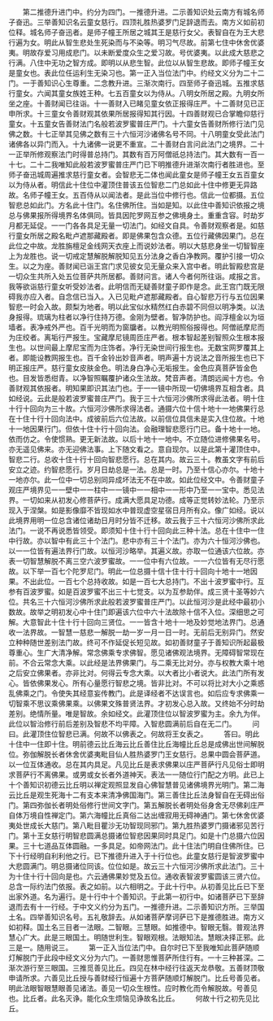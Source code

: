 <!-- { "loadSidebar": true } -->
　　第二推德升进门中。约分为四门。一推德升进。二示善知识处云南方有城名师子奋迅。三举善知识名云童女慈行。四顶礼胜热婆罗门足辞退而去。南方义如前初位释。城名师子奋迅者。是师子幢王所居之城其王是慈行女父。表智自在为王大悲行遍为女。明此从智生悲处生死染而与不染等。明习气尽故。前第七住中休舍优婆夷。明故存爱习用成悲门。以未断爱度众生之爱习故。号优婆夷。以此成大慈悲之行满。八住中无功之智方成。即明以从悲生智。此位以从智生悲故。即师子幢王女是童女也。表此位任运利生无染习也。第一正入当位法门中。约经文义分为二十二门。一于善知识心生尊重。二念教升进。三渐次南行。四至师子奋迅城。五推求慈行童女。六闻其童女族姓王种。七五百童女以为侍从。八明女所居之殿。九明女所坐之座。十善财闻已往诣。十一善财入已睹见童女依正报得庄严。十二善财见已正申所求。十三童女令善财观其依果所居报得知其行因。十四善财观已合掌瞻仰慈行童女。十五童女告善财法门名般若波罗蜜普庄严门。十六童女告善财所修行法门见佛之数。十七正举其见佛之数有三十六恒河沙诸佛名号不同。十八明童女受此法门诸佛各以异门而入。十九诸佛一说更不重宣。二十善财白言问此法门之境界。二十一正举所修观察法门时得普总持门。其数有百万阿僧祇总持法门。其大数有一百一十七。二十二我唯知此般若波罗蜜普庄严门已下明推德升进渐次南行者胜进也。至师子奋迅城周遍推求慈行童女者。会智悲无二体也闻此童女是师子幢王女五百童女以为侍从者。明信此十住位中灌顶住普该五位智悲二门总如此十住中修更无异路故。名师子幢王女。五百侍从以闻法者。是此当位中修行也。信此一位都摄。五位智悲总如此门。方名此十住门。名住佛所住。当如是知。以此住中善知识依报之境总与佛果报所得境界名体俱同。皆具因陀罗网互参之佛境身土。重重含容。时劫岁月都无延促。一一门各各具足无量一切法门。如经文自具。令善财观察者是。如慈行童女所居之殿名毗卢遮那藏殿者。即是佛果包含众德。五位行藏佛因果门。总在此位之中故。龙胜旃檀足金线网天衣座上而说妙法者。明以大慈悲身坐一切智智座上为龙胜也。说一切戒定慧解脱解脱知见五分法身之香白净教网。覆护引接一切众生。以之为座。善财闻已诣王宫门求见彼女见无量众来入宫中者。明此智殿悲宫是一切众生共所入处五位菩萨共所居都。善财问言。诸人今者何所往诣。咸报之言。我等欲诣慈行童女听受妙法者。此明信而无疑善财童子即作是念。此王宫门既无限碍我亦应入者。自念信已当入。入已见毗卢遮那藏殿者。自心智悲万行与五位因果智悲一时会入故。颇梨为地者。明以此宝似水精然红白赤碧不同但以明净类。以法身报得。琉璃为柱者以净行住持万德。金刚为壁者。智净防护也。阎浮檀金以为垣墙者。表净戒外严也。百千光明而为窗牖者。以教光明照俗报得也。阿僧祇摩尼而为庄绞者。离垢行严报生。宝藏摩尼镜周匝庄严者。根本智起差别智照众生根本报生也。以世间最上摩尼宝而为庄饰者。净行无染世间行报生也。无数宝网罗覆其上者。即能设教网报生也。百千金铃出妙音声者。明声遍十方说法之音所报生也已下明正报庄严。慈行童女皮肤金色。明法身白净心无垢报生。金色应真菩萨皆金色也。目发皆悉绀青。以净智照瞩覆护诸众生法故。梵音声者。清朗远闻十方也。令善财观其依报者。明知果即识其法门也。于一一镜中所现一切佛境界互相含者。具如经说。云此是般若波罗蜜普庄严门。我于三十六恒河沙佛所求得此法者。明十住十行十回向为三十故。六恒河沙佛所求得法者。通摄六位十信十地十一地佛果行总在十住十行十回向法中。成彼前后六位法故。以前信位具信未是实入住位故。十地十一地因果行门。但依十住十行十回向法。会融理智悲愿行门已。备十地十一地。依而仿之。令使惯熟。更无新法故。以后十地十一地中。不立随位进修佛果名号。亦无遥见佛来。亦无迎佛法事。上下随文看之。意自现尔。以是此第十灌顶住中。智悲二行。总收十住十行十回向智悲愿行。总在其内。故云三十。教虽文字有前后安立之迹。约智悲愿行。岁月日劫总是一法。总是一时。乃至十信心亦尔。十地十一地亦尔。此一位中一切总别同异成坏法无不在中故。如此位经文中。令善财童子观庄严境界见一一壁中一一柱中一一镜中一一相中一一形中乃至一一宝中。悉见法界。一切如来从初发心修菩萨行。成满大愿具足功德。成等正觉转妙法轮。乃至示现入于涅槃。如是影像靡不皆现如水中普现虚空星宿日月所有众。像广如经。说以此境界用明一位总含诸位诸劫日月时分皆不迁移。故云我于三十六恒河沙佛所求此法门。一说不再说悉皆领受。即须知十住十行十回向此三种十法。总在十住中一住中行故。亦以智中有此三十个法门。悲中亦有三十个法门。亦为六十恒河沙佛也。以一一位皆有遍法界行门故。以恒河沙略举。其遍义故。亦取一位通该六位故。亦表一切智慧解脱不离三空六波罗蜜故。一一位中有六位故。一一六位皆有无尽行愿故。以下举一百七个陀罗尼门。明此一位总摄十信十住十行十回向十地十一地因果。不出此位。一百七个总持收故。如是一百七大总持门。不出十波罗蜜中行。互参有百波罗蜜。如是百波罗蜜不出三十七觉支。以为互参助伴。成三贤十圣等妙六位。共名三十六恒河沙佛所求此般若波罗蜜普庄严门。以此恒河沙是此经中最初小数故。故举之明初发心中十住门即遍该六位中六十法故除十信不入位。深细思之可解。大意智此十住十行十回向三贤位。一一皆含十地十一地及妙觉地法界门。总通收一法界故。一智慧一慈悲一解脱一劫一岁一月一日一时。无前后无别异门。然安立种种随世差别法门故。终可不作延促长短见故。如初善财童子于善知识所起最极尊重心。生广大清净解。常念佛乘专求佛智。愿见诸佛观法境界。无障碍智常现在前。不合云常念大乘。以此经是法界佛果门。与二乘无比对分。亦与权教大乘十地之后安立佛果者。亦非比对。何得云专念大乘。以大者比小者说大。此法门所有发心。皆依佛果发心。所有心量愿行智悲之境。皆非比对。不可以将比对大小之乘惑乱佛乘之门。令使失其经意妄传教门。此是译经者不达误言也。如后应专求佛乘一切智乘不思议乘佛果乘。以佛果文殊普贤法界。才初发心总入故。又终始不分时劫差别。绝情所量。唯是智故。余如经文。此灌顶住位以智波罗蜜为主。余九为伴。此位以智治修行前后差别及智悲不均平障。入智悲圆满前后自在无二门。
　　问曰。此灌顶住位智悲已满。何故不以佛表之。何故将王女表之。
　　答曰。明此十住中一住即十住。明前德云比丘海云比丘善住比丘海幢比丘总是成佛出世间解脱位。弥伽解脱长者休舍优婆夷毗目仙人胜热婆罗门王女慈行。总果中圆会菩萨道。以一位互体通收。总在其内具足。凡见比丘是表求佛果以庄严菩萨行凡见俗士即明求菩萨行不离佛果。或男或女长者外道神天。表法一一随位行门配之方明。此已上十个善知识初德云比丘明以禅定观照显发自心佛智慧普见诸佛境界光明门。第二海云比丘是观生死海十二有支本来清净佛国海门。第三善住比丘法身智自在无碍出俗门。第四弥伽长者明处俗修行世间文字门。第五解脱长者明处俗身舍无尽佛刹庄严自体万境自性禅定门。第六海幢比丘真俗二达出缠寂用无碍神通门。第七休舍优婆夷处世成长大慈门。第八毗目瞿沙无功智现同邪门。第九胜热婆罗门摄诸邪见苦行门。第十王女慈行明智悲圆满总摄诸位智悲因果同时具足门。如是十门总摄六位因果。三十七道品互体圆融。一多具足。如帝网法门。此十住法门明自住佛所住。已下十行经明自利利他之行。已下推德升进入于十行位也。此童女慈行是智波罗蜜中大悲圆满门。明总摄诸位同该。位位如是。故云三十六恒河沙佛所求此法门。三十为十住十行十回向是也。六云通佛果妙觉及五位。通收表智波罗蜜圆该三贤六位。总含一际约法门依报。表之如前。以六相明之。于此十行中。从初善见比丘已下至出家外道。名为遍行。是十行中十个善知识。于此第一初行中。如诸菩萨已下至辞退而去有十一行经。于中文义约分为五门。一推德升进。二示善知识方所。三举国土名。四举善知识名号。五礼敬辞去。从如诸菩萨摩诃萨已下是推德胜进。南方义如初释。国土名三目者一法眼。二智眼。三慧眼。如推德中。智眼无翳。普观法界慧心广大。此是三眼国土。明随世利生。智眼观根。法眼知法。慧眼决择正邪。此三是一。随用说三。
　　第一正入当位法门中。自尔时已下至我唯知此菩萨随顺灯解脱门于此段中经文义分为六门。一善财思惟菩萨所住行有。一十三种甚深。二渐次游行至三眼国。三推觅善见比丘。四见在林中经行往返天龙恭敬。五善财顶敬申请所求。六善见比丘授与善财经行恒遍十方菩萨随顺灯解脱门。比丘号善见者。明此法眼智眼慧眼善见诸法。善见一切众生根性。应时教化而令解脱故。号善见也。比丘者。此名灭诤。能化众生烦恼见诤故名比丘。
　　何故十行之初先见比丘。
